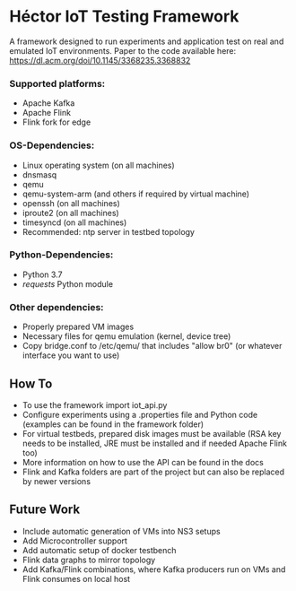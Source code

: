 # Héctor IoT Testing Framework
A framework designed to run experiments and application test on real and emulated IoT environments.
Paper to the code available here: https://dl.acm.org/doi/10.1145/3368235.3368832
### Supported platforms:
+ Apache Kafka
+ Apache Flink
+	Flink fork for edge

### OS-Dependencies:
+	Linux operating system (on all machines)
+	dnsmasq
+	qemu
+	qemu-system-arm (and others if required by virtual machine)
+	openssh (on all machines)
+	iproute2 (on all machines)
+	timesyncd (on all machines)
+	Recommended: ntp server in testbed topology

### Python-Dependencies:
+	Python 3.7
+	*requests* Python module

### Other dependencies:
+	Properly prepared VM images
+	Necessary files for qemu emulation (kernel, device tree)
+	Copy bridge.conf to /etc/qemu/ that includes "allow br0" (or whatever interface you want to use)

## How To
+ To use the framework import iot_api.py
+ Configure experiments using a .properties file and Python code (examples can be found in the framework folder)
+ For virtual testbeds, prepared disk images must be available (RSA key needs to be installed, JRE must be installed and if needed Apache Flink too)
+ More information on how to use the API can be found in the docs
+ Flink and Kafka folders are part of the project but can also be replaced by newer versions

## Future Work
+ Include automatic generation of VMs into NS3 setups
+ Add Microcontroller support
+ Add automatic setup of docker testbench
+ Flink data graphs to mirror topology
+ Add Kafka/Flink combinations, where Kafka producers run on VMs and Flink consumes on local host